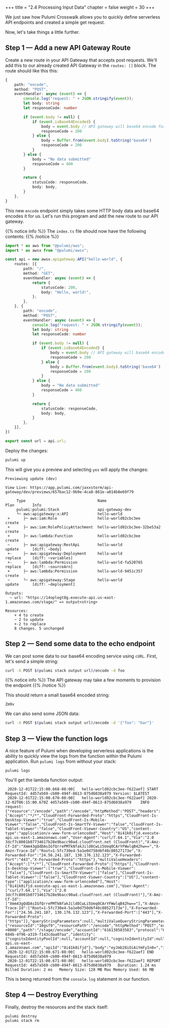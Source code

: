 +++
title = "2.4 Processing Input Data"
chapter = false
weight = 30
+++

We just saw how Pulumi Crosswalk allows you to quickly define serverless API endpoints and created a simple get request.

Now, let's take things a little further.

## Step 1 &mdash; Add a new API Gateway Route

Create a new route in your API Gateway that accepts post requests. We'll add this to our already created API Gateway in the `routes: []` block. The route should like this this:

```typescript
{
    path: "encode",
    method: "POST",
    eventHandler: async (event) => {
        console.log("request: " + JSON.stringify(event));
        let body: string
        let responseCode: number

        if (event.body != null) {
            if (event.isBase64Encoded) {
                body = event.body // API gateway will base64 encode for us
                responseCode = 200
            } else {
                body = Buffer.from(event.body).toString('base64')
                responseCode = 200
            }
        } else {
            body = "No data submitted"
            responseCode = 400
        }

        return {
            statusCode: responseCode,
            body: body,
        }
    },
}
```

This new `encode` endpoint simply takes some HTTP body data and base64 encodes it for us. Let's run this program and add the new route to our API gateway.


{{% notice info %}}
The `index.ts` file should now have the following contents:
{{% /notice %}}
```typescript
import * as aws from "@pulumi/aws";
import * as awsx from "@pulumi/awsx";

const api = new awsx.apigateway.API("hello-world", {
    routes: [{
        path: "/",
        method: "GET",
        eventHandler: async (event) => {
            return {
                statusCode: 200,
                body: "Hello, world!",
            };
        },
    }, {
        path: "encode",
        method: "POST",
        eventHandler: async (event) => {
            console.log("request: " + JSON.stringify(event));
            let body: string
            let responseCode: number

            if (event.body != null) {
                if (event.isBase64Encoded) {
                    body = event.body // API gateway will base64 encode for us
                    responseCode = 200
                } else {
                    body = Buffer.from(event.body).toString('base64')
                    responseCode = 200
                }
            } else {
                body = "No data submitted"
                responseCode = 400
            }

            return {
                statusCode: responseCode,
                body: body,
            }
        },
    }],
})

export const url = api.url;

```

Deploy the changes:

```bash
pulumi up
```

This will give you a preview and selecting `yes` will apply the changes:

```
Previewing update (dev)

View Live: https://app.pulumi.com/jaxxstorm/api-gateway/dev/previews/657bac12-9b9e-4ca8-861e-a014b8e69f79

     Type                                Name                          Plan        Info
     pulumi:pulumi:Stack                 api-gateway-dev
     └─ aws:apigateway:x:API             hello-world
 +      ├─ aws:iam:Role                  hello-world02cbc3ee           create
 +      ├─ aws:iam:RolePolicyAttachment  hello-world02cbc3ee-32be53a2  create
 +      ├─ aws:lambda:Function           hello-world02cbc3ee           create
 ~      ├─ aws:apigateway:RestApi        hello-world                   update      [diff: ~body]
 +-     ├─ aws:apigateway:Deployment     hello-world                   replace     [diff: ~variables]
 +-     ├─ aws:lambda:Permission         hello-world-fa520765          replace     [diff: ~sourceArn]
 +      ├─ aws:lambda:Permission         hello-world-9451c357          create
 ~      └─ aws:apigateway:Stage          hello-world                   update      [diff: ~deployment]

Outputs:
  ~ url: "https://14oplegt8g.execute-api.us-east-1.amazonaws.com/stage/" => output<string>

Resources:
    + 4 to create
    ~ 2 to update
    +-2 to replace
    8 changes. 5 unchanged
```

## Step 2 &mdash; Send some data to the echo endpoint

We can post some data to our base64 encoding service using `cURL`. First, let's send a simple string:

```bash
curl -X POST $(pulumi stack output url)/encode -d foo
```

{{% notice info %}}
The API gateway may take a few moments to provision the endpoint
{{% /notice %}}

This should return a small base64 encoded string:

```
Zm9v
```

We can also send some JSON data:

```bash
curl -X POST $(pulumi stack output url)/encode -d '{"foo": "bar"}'
```

## Step 3 &mdash; View the function logs

A nice feature of Pulumi when developing serverless applications is the ability to quickly view the logs from the function within the Pulumi application. Run `pulumi logs` from without your stack:

```
pulumi logs
```

You'll get the lambda function output:

```
 2020-12-01T22:15:00.668-08:00[   hello-world02cbc3ee-f622aef] START RequestId: 4d57a569-cb00-494f-8613-875d6038a979 Version: $LATEST
 2020-12-01T22:15:00.670-08:00[   hello-world02cbc3ee-f622aef] 2020-12-02T06:15:00.670Z	4d57a569-cb00-494f-8613-875d6038a979	INFO	request: {"resource":"/encode","path":"/encode","httpMethod":"POST","headers":{"Accept":"*/*","CloudFront-Forwarded-Proto":"https","CloudFront-Is-Desktop-Viewer":"true","CloudFront-Is-Mobile-Viewer":"false","CloudFront-Is-SmartTV-Viewer":"false","CloudFront-Is-Tablet-Viewer":"false","CloudFront-Viewer-Country":"US","content-type":"application/x-www-form-urlencoded","Host":"8i41k0ifjd.execute-api.us-east-1.amazonaws.com","User-Agent":"curl/7.64.1","Via":"2.0 3dcf7c8001b07734617b28e9bacc90ad.cloudfront.net (CloudFront)","X-Amz-Cf-Id":"Xmm43gQdDAsIGfQrrePMTkNfakJild8CwLi5Ueq0CArYFWwlqB42hw==","X-Amzn-Trace-Id":"Root=1-5fc730e4-5a1e0d750d6f40c80527173e","X-Forwarded-For":"24.56.241.187, 130.176.132.123","X-Forwarded-Port":"443","X-Forwarded-Proto":"https"},"multiValueHeaders":{"Accept":["*/*"],"CloudFront-Forwarded-Proto":["https"],"CloudFront-Is-Desktop-Viewer":["true"],"CloudFront-Is-Mobile-Viewer":["false"],"CloudFront-Is-SmartTV-Viewer":["false"],"CloudFront-Is-Tablet-Viewer":["false"],"CloudFront-Viewer-Country":["US"],"content-type":["application/x-www-form-urlencoded"],"Host":["8i41k0ifjd.execute-api.us-east-1.amazonaws.com"],"User-Agent":["curl/7.64.1"],"Via":["2.0 3dcf7c8001b07734617b28e9bacc90ad.cloudfront.net (CloudFront)"],"X-Amz-Cf-Id":["Xmm43gQdDAsIGfQrrePMTkNfakJild8CwLi5Ueq0CArYFWwlqB42hw=="],"X-Amzn-Trace-Id":["Root=1-5fc730e4-5a1e0d750d6f40c80527173e"],"X-Forwarded-For":["24.56.241.187, 130.176.132.123"],"X-Forwarded-Port":["443"],"X-Forwarded-Proto":["https"]},"queryStringParameters":null,"multiValueQueryStringParameters":null,"pathParameters":null,"stageVariables":null,"requestContext":{"resourceId":"10gsf9","resourcePath":"/encode","httpMethod":"POST","extendedRequestId":"W6STvFSJoAMFeYA=","requestTime":"02/Dec/2020:06:15:00 +0000","path":"/stage//encode","accountId":"616138583583","protocol":"HTTP/1.1","stage":"stage","domainPrefix":"8i41k0ifjd","requestTimeEpoch":1606889700655,"requestId":"e62303e4-684b-4f96-a319-f143cdaa07aa","identity":{"cognitoIdentityPoolId":null,"accountId":null,"cognitoIdentityId":null,"caller":null,"sourceIp":"24.56.241.187","principalOrgId":null,"accessKey":null,"cognitoAuthenticationType":null,"cognitoAuthenticationProvider":null,"userArn":null,"userAgent":"curl/7.64.1","user":null},"domainName":"8i41k0ifjd.execute-api.us-east-1.amazonaws.com","apiId":"8i41k0ifjd"},"body":"eyJmb28iOiAiYmFyIn0=","isBase64Encoded":true}
 2020-12-01T22:15:00.671-08:00[   hello-world02cbc3ee-f622aef] END RequestId: 4d57a569-cb00-494f-8613-875d6038a979
 2020-12-01T22:15:00.671-08:00[   hello-world02cbc3ee-f622aef] REPORT RequestId: 4d57a569-cb00-494f-8613-875d6038a979	Duration: 1.24 ms	Billed Duration: 2 ms	Memory Size: 128 MB	Max Memory Used: 66 MB
```

This is being returned from the `console.log` statement in our function. 

## Step 4 &mdash; Destroy Everything

Finally, destroy the resources and the stack itself:

```
pulumi destroy
pulumi stack rm
```
